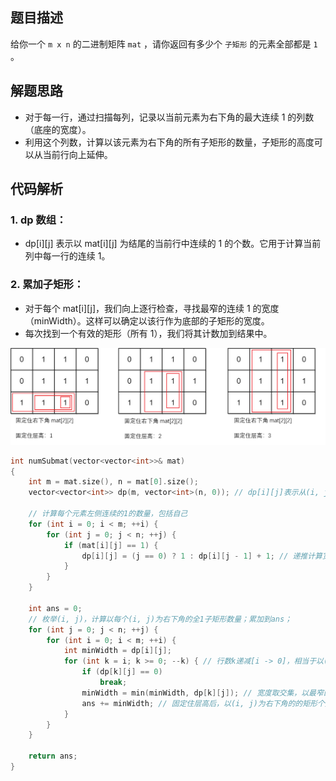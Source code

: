 ## 题目描述
给你一个 `m x n` 的二进制矩阵 `mat` ，请你返回有多少个 `子矩形` 的元素全部都是 `1` 。

## 解题思路
  - 对于每一行，通过扫描每列，记录以当前元素为右下角的最大连续 1 的列数（底座的宽度）。
  - 利用这个列数，计算以该元素为右下角的所有子矩形的数量，子矩形的高度可以从当前行向上延伸。
## 代码解析
### 1. dp 数组：
  - dp[i][j] 表示以 mat[i][j] 为结尾的当前行中连续的 1 的个数。它用于计算当前列中每一行的连续 1。
### 2. 累加子矩形：
  - 对于每个 mat[i][j]，我们向上逐行检查，寻找最窄的连续 1 的宽度（minWidth）。这样可以确定以该行作为底部的子矩形的宽度。
  - 每次找到一个有效的矩形（所有 1），我们将其计数加到结果中。
  
<div align="center">
    <img src="images/1504_001.png" alt="示例图片">
</div>    

```cpp
int numSubmat(vector<vector<int>>& mat)
{
    int m = mat.size(), n = mat[0].size();
    vector<vector<int>> dp(m, vector<int>(n, 0)); // dp[i][j]表示从(i, j)开始往左，连续1的数量；也就是以(i, j)为右下角的宽度！

    // 计算每个元素左侧连续的1的数量，包括自己
    for (int i = 0; i < m; ++i) {
        for (int j = 0; j < n; ++j) {
            if (mat[i][j] == 1) {
                dp[i][j] = (j == 0) ? 1 : dp[i][j - 1] + 1; // 递推计算宽度！
            }
        }
    }

    int ans = 0;
    // 枚举(i, j)，计算以每个(i, j)为右下角的全1子矩形数量；累加到ans；
    for (int j = 0; j < n; ++j) {
        for (int i = 0; i < m; ++i) {
            int minWidth = dp[i][j];
            for (int k = i; k >= 0; --k) { // 行数k递减[i -> 0]，相当于以(i, j)为底座的层高递增；遍历所有层高；
                if (dp[k][j] == 0)
                    break;
                minWidth = min(minWidth, dp[k][j]); // 宽度取交集，以最窄的为准。
                ans += minWidth; // 固定住层高后，以(i, j)为右下角的的矩形个数就等于该层高对应的宽度！（本题核心）
            }
        }
    }

    return ans;
}
```

